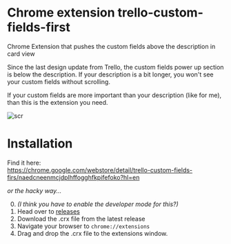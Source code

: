 # Chrome extension trello-custom-fields-first
Chrome Extension that pushes the custom fields above the description in card view

Since the last design update from Trello, the custom fields power up section is below the description.
If your description is a bit longer, you won't see your custom fields without scrolling.

If your custom fields are more important than your description (like for me), than this is the extension you need.

![scr](https://user-images.githubusercontent.com/2059754/45872595-b25a4200-bd90-11e8-9a41-94be110805d4.png)

# Installation

Find it here:<br>
https://chrome.google.com/webstore/detail/trello-custom-fields-firs/naedcneenmcjdplhffogghfkpifefoko?hl=en

*or the hacky way...*

0. _(I think you have to enable the developer mode for this?)_
1. Head over to [releases](https://github.com/CodeBrauer/chrome-trello-custom-fields-first/releases)
2. Download the .crx file from the latest release
3. Navigate your browser to `chrome://extensions`
4. Drag and drop the .crx file to the extensions window.
